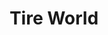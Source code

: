 ---
title: "Tire World"
url: /colorado-springs/tire-world-south-nevada-avenue/
shop: Autowerkstatt
---